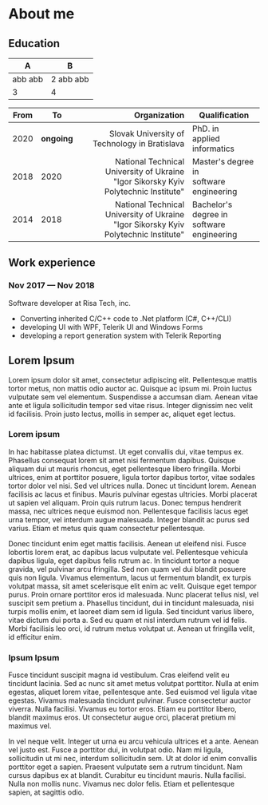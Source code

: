 # About me

## Education

|A|B|
|---|----|
|abb abb|2 abb abb|
|3|4|

|From|To|Organization|Qualification|
|---|---|---:|---|
|2020|**ongoing**|Slovak University of Technology in Bratislava|PhD. in<br>applied informatics|
|2018|2020|National Technical University of Ukraine<br>"Igor Sikorsky Kyiv Polytechnic Institute"|Master's degree in<br>software engineering|
|2014|2018|National Technical University of Ukraine<br>"Igor Sikorsky Kyiv Polytechnic Institute"|Bachelor's degree in<br>software engineering|

## Work experience

### Nov 2017 &mdash; Nov 2018

Software developer at Risa Tech, inc.

* Converting inherited C/C++ code to .Net platform (C#, C++/CLI)
* developing UI with WPF, Telerik UI and Windows Forms
* developing a report generation system with Telerik Reporting

## Lorem Ipsum

Lorem ipsum dolor sit amet, consectetur adipiscing elit. Pellentesque mattis tortor metus, non mattis odio auctor ac. Quisque ac ipsum mi. Proin luctus vulputate sem vel elementum. Suspendisse a accumsan diam. Aenean vitae ante et ligula sollicitudin tempor sed vitae risus. Integer dignissim nec velit id facilisis. Proin justo lectus, mollis in semper ac, aliquet eget lectus.

### Lorem ipsum

In hac habitasse platea dictumst. Ut eget convallis dui, vitae tempus ex. Phasellus consequat lorem sit amet nisi fermentum dapibus. Quisque aliquam dui ut mauris rhoncus, eget pellentesque libero fringilla. Morbi ultrices, enim at porttitor posuere, ligula tortor dapibus tortor, vitae sodales tortor dolor vel nisi. Sed vel ultrices nulla. Donec ut tincidunt lorem. Aenean facilisis ac lacus et finibus. Mauris pulvinar egestas ultricies. Morbi placerat ut sapien vel aliquam. Proin quis rutrum lacus. Donec tempus hendrerit massa, nec ultrices neque euismod non. Pellentesque facilisis lacus eget urna tempor, vel interdum augue malesuada. Integer blandit ac purus sed varius. Etiam et metus quis quam consectetur pellentesque.


Donec tincidunt enim eget mattis facilisis. Aenean ut eleifend nisi. Fusce lobortis lorem erat, ac dapibus lacus vulputate vel. Pellentesque vehicula dapibus ligula, eget dapibus felis rutrum ac. In tincidunt tortor a neque gravida, vel pulvinar arcu fringilla. Sed non quam vel dui blandit posuere quis non ligula. Vivamus elementum, lacus ut fermentum blandit, ex turpis volutpat massa, sit amet scelerisque elit enim ac velit. Quisque eget tempor purus. Proin ornare porttitor eros id malesuada. Nunc placerat tellus nisl, vel suscipit sem pretium a. Phasellus tincidunt, dui in tincidunt malesuada, nisi turpis mollis enim, et laoreet diam sem id ligula. Sed tincidunt varius libero, vitae dictum dui porta a. Sed eu quam et nisl interdum rutrum vel id felis. Morbi facilisis leo orci, id rutrum metus volutpat ut. Aenean ut fringilla velit, id efficitur enim.

### Ipsum Ipsum


Fusce tincidunt suscipit magna id vestibulum. Cras eleifend velit eu tincidunt lacinia. Sed ac nunc sit amet metus volutpat porttitor. Nulla at enim egestas, aliquet lorem vitae, pellentesque ante. Sed euismod vel ligula vitae egestas. Vivamus malesuada tincidunt pulvinar. Fusce consectetur auctor viverra. Nulla facilisi. Vivamus eu tortor eros. Etiam eu porttitor libero, blandit maximus eros. Ut consectetur augue orci, placerat pretium mi maximus vel.

In vel neque velit. Integer ut urna eu arcu vehicula ultrices et a ante. Aenean vel justo est. Fusce a porttitor dui, in volutpat odio. Nam mi ligula, sollicitudin ut mi nec, interdum sollicitudin sem. Ut at dolor id enim convallis porttitor eget a sapien. Praesent vulputate sem a rutrum tincidunt. Nam cursus dapibus ex at blandit. Curabitur eu tincidunt mauris. Nulla facilisi. Nulla non mollis nunc. Vivamus nec dolor felis. Etiam et pellentesque sapien, at sagittis odio.